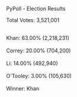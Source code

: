 PyPoll - Election Results

Total Votes: 3,521,001

<br>Khan: 63.00% (2,218,231)</br>
<br>Correy: 20.00% (704,200)</br>
<br>Li: 14.00% (492,940)</br>
<br>O'Tooley: 3.00% (105,630)</br>
<br>Winner: Khan</br>
